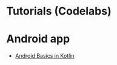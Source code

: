 # Tutorials (Codelabs)

# Android app
- [Android Basics in Kotlin](https://developer.android.com/courses/android-basics-kotlin/course)
